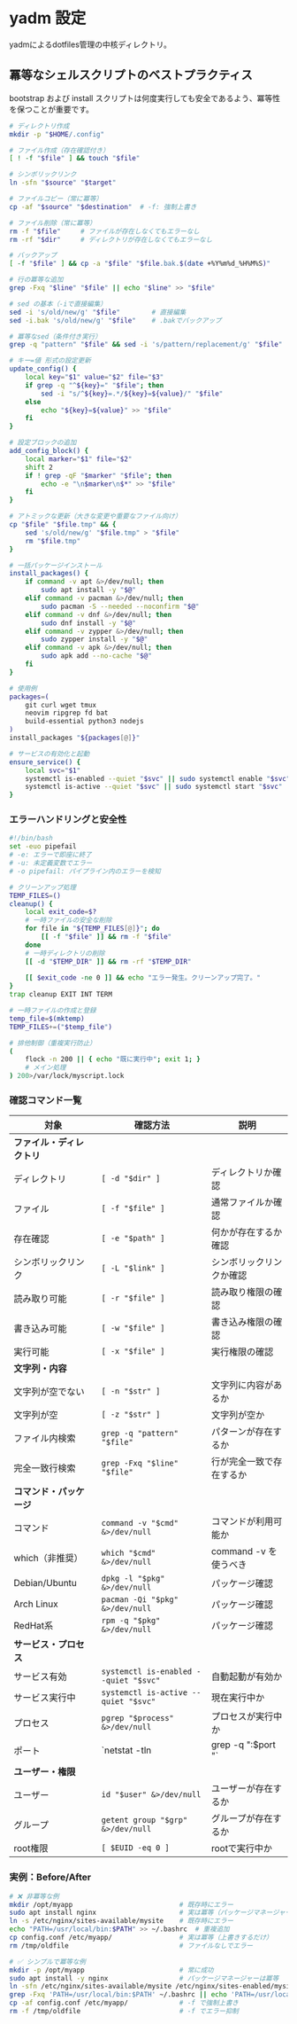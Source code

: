 # yadm 設定

yadmによるdotfiles管理の中核ディレクトリ。

## 冪等なシェルスクリプトのベストプラクティス

bootstrap および install スクリプトは何度実行しても安全であるよう、冪等性を保つことが重要です。

```bash
# ディレクトリ作成
mkdir -p "$HOME/.config"

# ファイル作成（存在確認付き）
[ ! -f "$file" ] && touch "$file"

# シンボリックリンク
ln -sfn "$source" "$target"

# ファイルコピー（常に冪等）
cp -af "$source" "$destination"  # -f: 強制上書き

# ファイル削除（常に冪等）
rm -f "$file"     # ファイルが存在しなくてもエラーなし
rm -rf "$dir"     # ディレクトリが存在しなくてもエラーなし

# バックアップ
[ -f "$file" ] && cp -a "$file" "$file.bak.$(date +%Y%m%d_%H%M%S)"

# 行の冪等な追加
grep -Fxq "$line" "$file" || echo "$line" >> "$file"

# sed の基本（-iで直接編集）
sed -i 's/old/new/g' "$file"        # 直接編集
sed -i.bak 's/old/new/g' "$file"    # .bakでバックアップ

# 冪等なsed（条件付き実行）
grep -q "pattern" "$file" && sed -i 's/pattern/replacement/g' "$file"

# キー=値 形式の設定更新
update_config() {
    local key="$1" value="$2" file="$3"
    if grep -q "^${key}=" "$file"; then
        sed -i "s/^${key}=.*/${key}=${value}/" "$file"
    else
        echo "${key}=${value}" >> "$file"
    fi
}

# 設定ブロックの追加
add_config_block() {
    local marker="$1" file="$2"
    shift 2
    if ! grep -qF "$marker" "$file"; then
        echo -e "\n$marker\n$*" >> "$file"
    fi
}

# アトミックな更新（大きな変更や重要なファイル向け）
cp "$file" "$file.tmp" && {
    sed 's/old/new/g' "$file.tmp" > "$file"
    rm "$file.tmp"
}

# 一括パッケージインストール
install_packages() {
    if command -v apt &>/dev/null; then
        sudo apt install -y "$@"
    elif command -v pacman &>/dev/null; then
        sudo pacman -S --needed --noconfirm "$@"
    elif command -v dnf &>/dev/null; then
        sudo dnf install -y "$@"
    elif command -v zypper &>/dev/null; then
        sudo zypper install -y "$@"
    elif command -v apk &>/dev/null; then
        sudo apk add --no-cache "$@"
    fi
}

# 使用例
packages=(
    git curl wget tmux
    neovim ripgrep fd bat
    build-essential python3 nodejs
)
install_packages "${packages[@]}"

# サービスの有効化と起動
ensure_service() {
    local svc="$1"
    systemctl is-enabled --quiet "$svc" || sudo systemctl enable "$svc"
    systemctl is-active --quiet "$svc" || sudo systemctl start "$svc"
}
```

### エラーハンドリングと安全性

```bash
#!/bin/bash
set -euo pipefail
# -e: エラーで即座に終了
# -u: 未定義変数でエラー
# -o pipefail: パイプライン内のエラーを検知

# クリーンアップ処理
TEMP_FILES=()
cleanup() {
    local exit_code=$?
    # 一時ファイルの安全な削除
    for file in "${TEMP_FILES[@]}"; do
        [[ -f "$file" ]] && rm -f "$file"
    done
    # 一時ディレクトリの削除
    [[ -d "$TEMP_DIR" ]] && rm -rf "$TEMP_DIR"
    
    [[ $exit_code -ne 0 ]] && echo "エラー発生。クリーンアップ完了。"
}
trap cleanup EXIT INT TERM

# 一時ファイルの作成と登録
temp_file=$(mktemp)
TEMP_FILES+=("$temp_file")

# 排他制御（重複実行防止）
(
    flock -n 200 || { echo "既に実行中"; exit 1; }
    # メイン処理
) 200>/var/lock/myscript.lock
```

### 確認コマンド一覧

| 対象 | 確認方法 | 説明 |
|------|---------|------|
| **ファイル・ディレクトリ** |
| ディレクトリ | `[ -d "$dir" ]` | ディレクトリか確認 |
| ファイル | `[ -f "$file" ]` | 通常ファイルか確認 |
| 存在確認 | `[ -e "$path" ]` | 何かが存在するか確認 |
| シンボリックリンク | `[ -L "$link" ]` | シンボリックリンクか確認 |
| 読み取り可能 | `[ -r "$file" ]` | 読み取り権限の確認 |
| 書き込み可能 | `[ -w "$file" ]` | 書き込み権限の確認 |
| 実行可能 | `[ -x "$file" ]` | 実行権限の確認 |
| **文字列・内容** |
| 文字列が空でない | `[ -n "$str" ]` | 文字列に内容があるか |
| 文字列が空 | `[ -z "$str" ]` | 文字列が空か |
| ファイル内検索 | `grep -q "pattern" "$file"` | パターンが存在するか |
| 完全一致行検索 | `grep -Fxq "$line" "$file"` | 行が完全一致で存在するか |
| **コマンド・パッケージ** |
| コマンド | `command -v "$cmd" &>/dev/null` | コマンドが利用可能か |
| which（非推奨） | `which "$cmd" &>/dev/null` | command -v を使うべき |
| Debian/Ubuntu | `dpkg -l "$pkg" &>/dev/null` | パッケージ確認 |
| Arch Linux | `pacman -Qi "$pkg" &>/dev/null` | パッケージ確認 |
| RedHat系 | `rpm -q "$pkg" &>/dev/null` | パッケージ確認 |
| **サービス・プロセス** |
| サービス有効 | `systemctl is-enabled --quiet "$svc"` | 自動起動が有効か |
| サービス実行中 | `systemctl is-active --quiet "$svc"` | 現在実行中か |
| プロセス | `pgrep "$process" &>/dev/null` | プロセスが実行中か |
| ポート | `netstat -tln | grep -q ":$port "` | ポートが使用中か |
| **ユーザー・権限** |
| ユーザー | `id "$user" &>/dev/null` | ユーザーが存在するか |
| グループ | `getent group "$grp" &>/dev/null` | グループが存在するか |
| root権限 | `[ $EUID -eq 0 ]` | rootで実行中か |

### 実例：Before/After

```bash
# ❌ 非冪等な例
mkdir /opt/myapp                           # 既存時にエラー
sudo apt install nginx                     # 実は冪等（パッケージマネージャーが処理）
ln -s /etc/nginx/sites-available/mysite    # 既存時にエラー
echo "PATH=/usr/local/bin:$PATH" >> ~/.bashrc  # 重複追加
cp config.conf /etc/myapp/                 # 実は冪等（上書きするだけ）
rm /tmp/oldfile                            # ファイルなしでエラー

# ✅ シンプルで冪等な例
mkdir -p /opt/myapp                        # 常に成功
sudo apt install -y nginx                  # パッケージマネージャーは冪等
ln -sfn /etc/nginx/sites-available/mysite /etc/nginx/sites-enabled/mysite
grep -Fxq 'PATH=/usr/local/bin:$PATH' ~/.bashrc || echo 'PATH=/usr/local/bin:$PATH' >> ~/.bashrc
cp -af config.conf /etc/myapp/             # -f で強制上書き
rm -f /tmp/oldfile                         # -f でエラー抑制
```
